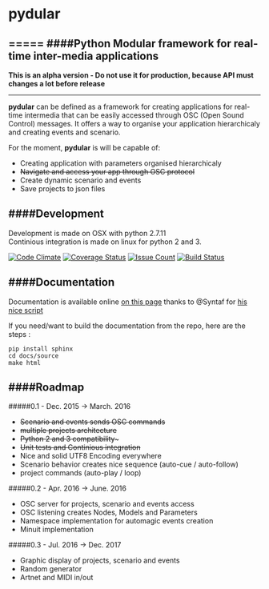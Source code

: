 # pydular
=====
####Python Modular framework for real-time inter-media applications
---

**This is an alpha version - Do not use it for production, because API must changes a lot before release**

---

**pydular** can be defined as a framework for creating applications for real-time intermedia
that can be easily accessed through OSC (Open Sound Control) messages.
It offers a way to organise your application hierarchicaly and creating events and scenario.

For the moment, **pydular** is will be capable of:

-  Creating application with parameters organised hierarchicaly
-  ~~Navigate and access your app through OSC protocol~~
-  Create dynamic scenario and events
-  Save projects to json files

####Development
---
Development is made on OSX with python 2.7.11    
Continious integration is made on linux for python 2 and 3.

[![Code Climate](https://codeclimate.com/github/PixelStereo/pydular/badges/gpa.svg)](https://codeclimate.com/github/PixelStereo/pydular)
[![Coverage Status](https://coveralls.io/repos/github/PixelStereo/pydular/badge.svg?branch=master)](https://coveralls.io/github/PixelStereo/pydular?branch=master)
[![Issue Count](https://codeclimate.com/github/PixelStereo/pydular/badges/issue_count.svg)](https://codeclimate.com/github/PixelStereo/pydular)
[![Build Status](https://travis-ci.org/PixelStereo/pydular.svg?branch=master)](https://travis-ci.org/PixelStereo/pydular)

####Documentation
---
Documentation is available online [on this page](http://pixelstereo.github.io/pydular) thanks to @Syntaf for [his nice script](https://github.com/Syntaf/travis-sphinx)

If you need/want to build the documentation from the repo, here are the steps : 

    pip install sphinx
    cd docs/source
    make html

####Roadmap
---
#####0.1 - Dec. 2015 -> March. 2016
* ~~Scenario and events sends OSC commands~~
* ~~multiple projects architecture~~
* ~~Python 2 and 3 compatibility~~~
* ~~Unit tests and Continious integration~~
* Nice and solid UTF8 Encoding everywhere
* Scenario behavior creates nice sequence (auto-cue / auto-follow)
* project commands (auto-play / loop)

#####0.2 - Apr. 2016 -> June. 2016
* OSC server for projects, scenario and events access
* OSC listening creates Nodes, Models and Parameters
* Namespace implementation for automagic events creation
* Minuit implementation

#####0.3 - Jul. 2016 -> Dec. 2017
* Graphic display of projects, scenario and events
* Random generator
* Artnet and MIDI in/out
